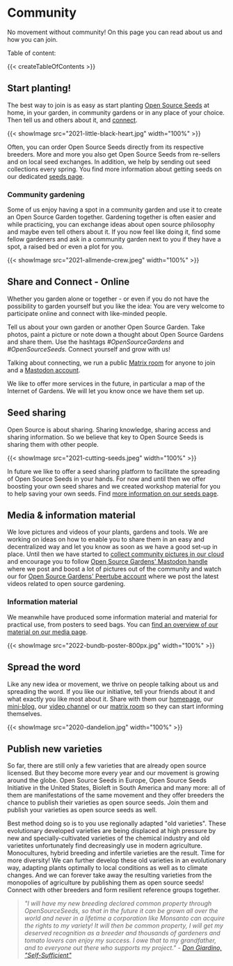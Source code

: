 # Community

No movement without community! On this page you can read about us and how you can join.

Table of content:

{{< createTableOfContents >}}

## Start planting!

The best way to join is as easy as start planting [Open Source Seeds][about] at home, in your garden, in community gardens or in any place of your choice. Then tell us and others about it, and [connect](#share-and-connect---online).

{{< showImage src="2021-little-black-heart.jpg" width="100%" >}}

Often, you can order Open Source Seeds directly from its respective breeders. More and more you also get Open Source Seeds from re-sellers and on local seed exchanges. In addition, we help by sending out seed collections every spring. You find more information about getting seeds on our dedicated [seeds page][seeds].

### Community gardening

Some of us enjoy having a spot in a community garden and use it to create an Open Source Garden together. Gardening together is often easier and while practicing, you can exchange ideas about open source philosophy and maybe even tell others about it. If you now feel like doing it, find some fellow gardeners and ask in a community garden next to you if they have a spot, a raised bed or even a plot for you.

{{< showImage src="2021-allmende-crew.jpeg" width="100%" >}}

## Share and Connect - Online

Whether you garden alone or together - or even if you do not have the possibility to garden yourself but you like the idea: You are very welcome to participate online and connect with like-minded people.

Tell us about your own garden or another Open Source Garden. Take photos, paint a picture or note down a thought about Open Source Gardens and share them. Use the hashtags _#OpenSourceGardens_ and _#OpenSourceSeeds_. Connect yourself and grow with us!

Talking about connecting, we run a public [Matrix room][matrix] for anyone to join and a [Mastodon account][mastodon].

We like to offer more services in the future, in particular a map of the Internet of Gardens. We will let you know once we have them set up.

## Seed sharing

Open Source is about sharing. Sharing knowledge, sharing access and sharing information. So we believe that key to Open Source Seeds is sharing them with other people.

{{< showImage src="2021-cutting-seeds.jpeg" width="100%" >}}

In future we like to offer a seed sharing platform to facilitate the spreading of Open Source Seeds in your hands. For now and until then we offer boosting your own seed shares and we created workshop material for you to help saving your own seeds. Find [more information on our seeds page](/seeds/#seed-saving-and-sharing).

## Media & information material

We love pictures and videos of your plants, gardens and tools. We are working on ideas on how to enable you to share them in an easy and decentralized way and let you know as soon as we have a good set-up in place. Until then we have started to [collect community pictures in our cloud][media] and encourage you to follow [Open Source Gardens' Mastodon handle][mastodon] where we post and boost a lot of pictures out of the community and watch our for [Open Source Gardens' Peertube account][peertube] where we post the latest videos related to open source gardening.

### Information material

We meanwhile have produced some information material and material for practical use, from posters to seed bags. You can [find an overview of our material on our media page](/media).

{{< showImage src="2022-bundb-poster-800px.jpg" width="100%" >}}

## Spread the word

Like any new idea or movement, we thrive on people talking about us and spreading the word. If you like our initiative, tell your friends about it and what exactly you like most about it. Share with them our [homepage](/), our [mini-blog][mastodon], our [video channel][peertube] or our [matrix room][matrix] so they can start informing themselves.

{{< showImage src="2020-dandelion.jpg" width="100%" >}}

## Publish new varieties

So far, there are still only a few varieties that are already open source licensed. But they become more every year and our movement is growing around the globe. Open Source Seeds in Europe, Open Source Seeds Initiative in the United States, Bioleft in South America and many more: all of them are manifestations of the same movement and they offer breeders the chance to publish their varieties as open source seeds. Join them and publish your varieties as open source seeds as well.

Best method doing so is to you use regionally adapted "old varieties". These evolutionary developed varieties are being displaced at high pressure by new and specially-cultivated varieties of the chemical industry and old varietites unfortunately find decreasingly use in modern agriculture. Monocultures, hybrid breeding and infertile varieties are the result. Time for more diversity! We can further develop these old varieties in an evolutionary way, adapting plants optimally to local conditions as well as to climate changes. And we can forever take away the resulting varieties from the monopolies of agriculture by publishing them as open source seeds! Connect with other breeders and form resilient reference groups together.

> _"I will have my new breeding declared common property through OpenSourceSeeds, so that in the future it can be grown all over the world and never in a lifetime a corporation like Monsanto can acquire the rights to my variety! It will then be common property, I will get my deserved recognition as a breeder and thousands of gardeners and tomato lovers can enjoy my success. I owe that to my grandfather, and to everyone out there who supports my project." - [Don Giardino, "Self-Sufficient"](https://www.don-giardino.com/2020/09/15/zuchterfolg-dg-san-pizzuolo-und-wie-es-weiter-geht/)_

[about]: /about
[seeds]: /seeds
[media]: /media
[matrix]: https://app.element.io/#/room/#open-source-gardens:matrix.org
[mastodon]: https://chaos.social/@opensourcegardens
[peertube]: https://tube.tchncs.de/c/open_source_gardening/videos
